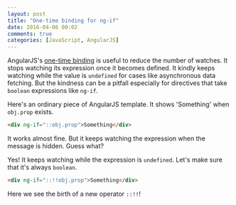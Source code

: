 ```yaml
---
layout: post
title: "One-time binding for ng-if"
date: 2016-04-06 00:02
comments: true
categories: [JavaScript, AngularJS]
---
```


AngularJS's [one-time binding](https://docs.angularjs.org/guide/expression#one-time-binding) is useful to reduce the number of watches. It stops watching its expression once it becomes defined. It kindly keeps watching while the value is `undefined` for cases like asynchronous data fetching. But the kindness can be a pitfall especially for directives that take `boolean` expressions like `ng-if`.

Here's an ordinary piece of AngularJS template. It shows 'Something' when `obj.prop` exists.

```html
<div ng-if="::obj.prop">Something</div>
```

It works almost fine. But it keeps watching the expression when the message is hidden. Guess what?

Yes! It keeps watching while the expression is `undefined`. Let's make sure that it's always `boolean`.

```html
<div ng-if="::!!obj.prop">Something</div>
```

Here we see the birth of a new operator `::!!`!
